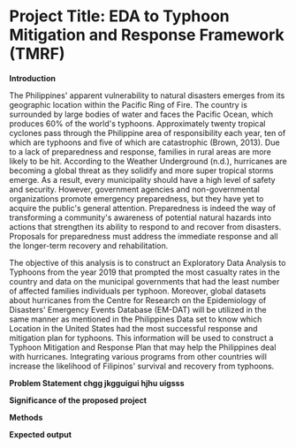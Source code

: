 # Project Title: EDA to Typhoon Mitigation and Response Framework (TMRF)

**Introduction**

 The Philippines' apparent vulnerability to natural disasters emerges from its geographic location within the Pacific Ring of Fire. The country is surrounded by large bodies of water and faces the Pacific Ocean, which produces 60% of the world's typhoons.
Approximately twenty tropical cyclones pass through the Philippine area of responsibility each year, ten of which are typhoons and five of which are catastrophic (Brown, 2013). Due to a lack of preparedness and response, families in rural areas are more likely to be hit. According to the Weather Underground (n.d.), hurricanes are becoming a global threat as they solidify and more super
tropical storms emerge. As a result, every municipality should have a high level of safety and security. However, government agencies and non-governmental organizations promote emergency preparedness, but they have yet to acquire the public's general attention. Preparedness is indeed the way of transforming a community's awareness of potential natural hazards into actions that strengthen its ability to respond to and recover from disasters. Proposals for preparedness must address the immediate response and all the longer-term recovery and rehabilitation.

The objective of this analysis is to construct an Exploratory Data Analysis to Typhoons from the year 2019 that prompted the most casualty rates in the country and data on the municipal governments that had the least number of affected families individuals per typhoon. Moreover, global datasets about hurricanes from the Centre for Research on the Epidemiology of Disasters' Emergency Events Database (EM-DAT) will be utilized in the same manner as mentioned in the Philippines Data set to know which Location in the United States had the most successful response and mitigation plan for typhoons. This information will be used to construct a Typhoon Mitigation and Response Plan that may help the Philippines deal with hurricanes. Integrating various programs from other countries will increase the likelihood of Filipinos' survival and recovery from typhoons.

**Problem Statement
 chgg jkgguigui hjhu uigsss**

**Significance of the proposed project**

**Methods**

**Expected output**
